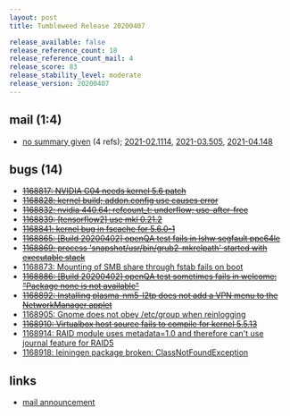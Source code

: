 ```yaml
---
layout: post
title: Tumbleweed Release 20200407

release_available: false
release_reference_count: 18
release_reference_count_mail: 4
release_score: 83
release_stability_level: moderate
release_version: 20200407
---
```


## mail (1:4)

- [no summary given](https://lists.opensuse.org/archives/list/factory@lists.opensuse.org/thread/KMXDYOWVE2H32X34XMUKI3YA2ON3EZIU) (4 refs); [2021-02.1114](https://lists.opensuse.org/archives/list/factory@lists.opensuse.org/thread/KMXDYOWVE2H32X34XMUKI3YA2ON3EZIU), [2021-03.505](https://lists.opensuse.org/archives/list/factory@lists.opensuse.org/thread/KMXDYOWVE2H32X34XMUKI3YA2ON3EZIU), [2021-04.148](https://lists.opensuse.org/archives/list/factory@lists.opensuse.org/thread/KMXDYOWVE2H32X34XMUKI3YA2ON3EZIU)

## bugs (14)

<!--more-->

- ~~[1168817: NVIDIA G04 needs kernel 5.6 patch](https://bugzilla.opensuse.org/show_bug.cgi?id=1168817)~~
- ~~[1168828: kernel build; addon.config use causes error](https://bugzilla.opensuse.org/show_bug.cgi?id=1168828)~~
- ~~[1168832: nvidia 440.64: refcount_t: underflow; use-after-free](https://bugzilla.opensuse.org/show_bug.cgi?id=1168832)~~
- ~~[1168839: \[tensorflow2\] use mkl 0.21.2](https://bugzilla.opensuse.org/show_bug.cgi?id=1168839)~~
- ~~[1168841: kernel bug in fscache for 5.6.0-1](https://bugzilla.opensuse.org/show_bug.cgi?id=1168841)~~
- ~~[1168865: \[Build 20200402\] openQA test fails in lshw segfault ppc64le](https://bugzilla.opensuse.org/show_bug.cgi?id=1168865)~~
- ~~[1168869: process 'snapshot/usr/bin/grub2-mkrelpath' started with executable stack](https://bugzilla.opensuse.org/show_bug.cgi?id=1168869)~~
- [1168873: Mounting of SMB share through fstab fails on boot](https://bugzilla.opensuse.org/show_bug.cgi?id=1168873)
- ~~[1168886: \[Build 20200402\] openQA test sometimes fails in welcome: "Package none is not available"](https://bugzilla.opensuse.org/show_bug.cgi?id=1168886)~~
- ~~[1168892: Installing plasma-nm5-l2tp does not add a VPN menu to the NetworkManager applet](https://bugzilla.opensuse.org/show_bug.cgi?id=1168892)~~
- [1168905: Gnome does not obey /etc/group when reinlogging](https://bugzilla.opensuse.org/show_bug.cgi?id=1168905)
- ~~[1168910: Virtualbox host source fails to compile for kernel 5.5.13](https://bugzilla.opensuse.org/show_bug.cgi?id=1168910)~~
- [1168914: RAID module uses metadata=1.0 and therefore can't use journal feature for RAID5](https://bugzilla.opensuse.org/show_bug.cgi?id=1168914)
- [1168918: leiningen package broken: ClassNotFoundException](https://bugzilla.opensuse.org/show_bug.cgi?id=1168918)



## links

- [mail announcement](https://lists.opensuse.org/archives/list/factory@lists.opensuse.org/thread/KMXDYOWVE2H32X34XMUKI3YA2ON3EZIU)

